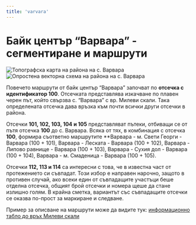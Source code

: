 ```yaml
---
title: 'varvara'
---
```


# Байк център “Варвара” - сегментиране и маршрути

![Топографска карта на района на с. Варвара](../images/guide/map.png)
![Опростена векторна схема на района на с. Варвара](../images/guide/vector-map.png)

Повечето маршрути от байк център “Варвара” започват по **отсечка с идентификатор 100**. Отсечката представлява изкачване по плавен черен път, който свързва с. “Варвара” с вр. Милеви скали. Така определената отсечка дава връзка към почти всички други отсечки в района.

Отсечки **101, 102, 103, 104 и 105** представляват пътеки, отбиващи се от пътя отсечка **100** до с. Варвара. Всяка от тях, в комбинация с отсечка **100**, формира съответно маршрутите **Варвара - м. Свети Георги - Варвара (100 + 101), Варвара - Леската - Варвара (100 + 102), Варвара - Липово равнище - Варвара (100 + 103), Варвара - Сухия дол - Варвара (100 + 104), Варвара - м. Смаденица - Варвара (100 + 105).

Отсечки **112, 113 и 114** са интересни с това, че в известна част от протежението си съвпадат. Този избор е направен нарочно, защото в противен случай, ако всеки един от съвпадащите участъци беше отделна отсечка, общият брой отсечки и номера щеше да стане излишно голям. В крайна сметка, вариантът със съвпадащите отсечки се оказва по-прост за маркиране и следване. 

Пример за описване на маршрути може да видите тук: [информационно табло до връх Милеви скали](https://drive.google.com/open?id=1mXP6d9BmWMejzedSakMfoKWEioVAA-FF) 